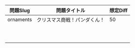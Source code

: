| 問題Slug | 問題タイトル | 想定Diff |
| - | - | - |
| ornaments | クリスマス商戦！パンダくん！ | 50 |
|  |  |  |
|  |  |  |
|  |  |  |
|  |  |  |
|  |  |  |
|  |  |  |
|  |  |  |
|  |  |  |
|  |  |  |
|  |  |  |